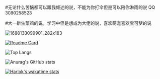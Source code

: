 #无论什么苦恼都可以跟我倾述的说，不能为你打伞但是可以陪你淋雨的说  QQ 3080258523

#大一新生菜鸡的说，学习中但是想成为大佬的说，喜欢萌宠喜欢宝可梦的说



![1688133099901_282x183](https://github.com/KayCHENvip/KayCHENvip/assets/128878325/35be0c28-f447-47a4-9a2f-1ecd4239e191)








[![Readme Card](https://github-readme-stats.vercel.app/api/pin/?username=KayCHENvip&repo=vulnerability-poc)](https://github.com/KayCHENvip/vulnerability-poc)&nbsp;&nbsp;&nbsp;

![Top Langs](https://github-readme-stats.vercel.app/api/top-langs/?username=KayCHENvip&layout=compact)

![Anurag's GitHub stats](https://github-readme-stats.vercel.app/api?username=KayCHENvip&show_icons=true&theme=synthwave)

[![Harlok's wakatime stats](https://github-readme-stats.vercel.app/api/wakatime?username=KayCHENvip\&layout=compact)](https://wakatime.com/@KayCHENvip)&nbsp;&nbsp;&nbsp;&nbsp;&nbsp;&nbsp;






